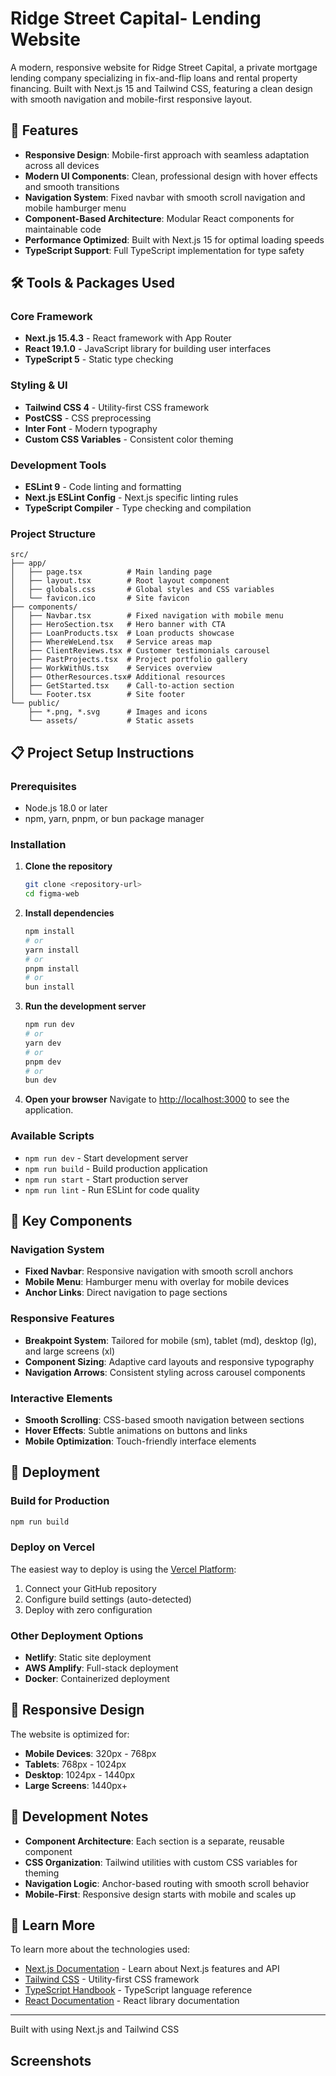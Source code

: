 # Ridge Street Capital- Lending Website

A modern, responsive website for Ridge Street Capital, a private mortgage lending company specializing in fix-and-flip loans and rental property financing. Built with Next.js 15 and Tailwind CSS, featuring a clean design with smooth navigation and mobile-first responsive layout.

## 🚀 Features

- **Responsive Design**: Mobile-first approach with seamless adaptation across all devices
- **Modern UI Components**: Clean, professional design with hover effects and smooth transitions
- **Navigation System**: Fixed navbar with smooth scroll navigation and mobile hamburger menu
- **Component-Based Architecture**: Modular React components for maintainable code
- **Performance Optimized**: Built with Next.js 15 for optimal loading speeds
- **TypeScript Support**: Full TypeScript implementation for type safety

## 🛠️ Tools & Packages Used

### Core Framework

- **Next.js 15.4.3** - React framework with App Router
- **React 19.1.0** - JavaScript library for building user interfaces
- **TypeScript 5** - Static type checking

### Styling & UI

- **Tailwind CSS 4** - Utility-first CSS framework
- **PostCSS** - CSS preprocessing
- **Inter Font** - Modern typography
- **Custom CSS Variables** - Consistent color theming

### Development Tools

- **ESLint 9** - Code linting and formatting
- **Next.js ESLint Config** - Next.js specific linting rules
- **TypeScript Compiler** - Type checking and compilation

### Project Structure

```
src/
├── app/
│   ├── page.tsx          # Main landing page
│   ├── layout.tsx        # Root layout component
│   ├── globals.css       # Global styles and CSS variables
│   └── favicon.ico       # Site favicon
├── components/
│   ├── Navbar.tsx        # Fixed navigation with mobile menu
│   ├── HeroSection.tsx   # Hero banner with CTA
│   ├── LoanProducts.tsx  # Loan products showcase
│   ├── WhereWeLend.tsx   # Service areas map
│   ├── ClientReviews.tsx # Customer testimonials carousel
│   ├── PastProjects.tsx  # Project portfolio gallery
│   ├── WorkWithUs.tsx    # Services overview
│   ├── OtherResources.tsx# Additional resources
│   ├── GetStarted.tsx    # Call-to-action section
│   └── Footer.tsx        # Site footer
└── public/
    ├── *.png, *.svg      # Images and icons
    └── assets/           # Static assets
```

## 📋 Project Setup Instructions

### Prerequisites

- Node.js 18.0 or later
- npm, yarn, pnpm, or bun package manager

### Installation

1. **Clone the repository**

   ```bash
   git clone <repository-url>
   cd figma-web
   ```

2. **Install dependencies**

   ```bash
   npm install
   # or
   yarn install
   # or
   pnpm install
   # or
   bun install
   ```

3. **Run the development server**

   ```bash
   npm run dev
   # or
   yarn dev
   # or
   pnpm dev
   # or
   bun dev
   ```

4. **Open your browser**
   Navigate to [http://localhost:3000](http://localhost:3000) to see the application.

### Available Scripts

- `npm run dev` - Start development server
- `npm run build` - Build production application
- `npm run start` - Start production server
- `npm run lint` - Run ESLint for code quality

## 🎨 Key Components

### Navigation System

- **Fixed Navbar**: Responsive navigation with smooth scroll anchors
- **Mobile Menu**: Hamburger menu with overlay for mobile devices
- **Anchor Links**: Direct navigation to page sections

### Responsive Features

- **Breakpoint System**: Tailored for mobile (sm), tablet (md), desktop (lg), and large screens (xl)
- **Component Sizing**: Adaptive card layouts and responsive typography
- **Navigation Arrows**: Consistent styling across carousel components

### Interactive Elements

- **Smooth Scrolling**: CSS-based smooth navigation between sections
- **Hover Effects**: Subtle animations on buttons and links
- **Mobile Optimization**: Touch-friendly interface elements

## 🚀 Deployment

### Build for Production

```bash
npm run build
```

### Deploy on Vercel

The easiest way to deploy is using the [Vercel Platform](https://vercel.com/new?utm_medium=default-template&filter=next.js&utm_source=create-next-app&utm_campaign=create-next-app-readme):

1. Connect your GitHub repository
2. Configure build settings (auto-detected)
3. Deploy with zero configuration

### Other Deployment Options

- **Netlify**: Static site deployment
- **AWS Amplify**: Full-stack deployment
- **Docker**: Containerized deployment

## 📱 Responsive Design

The website is optimized for:

- **Mobile Devices**: 320px - 768px
- **Tablets**: 768px - 1024px
- **Desktop**: 1024px - 1440px
- **Large Screens**: 1440px+

## 🔧 Development Notes

- **Component Architecture**: Each section is a separate, reusable component
- **CSS Organization**: Tailwind utilities with custom CSS variables for theming
- **Navigation Logic**: Anchor-based routing with smooth scroll behavior
- **Mobile-First**: Responsive design starts with mobile and scales up

## 📄 Learn More

To learn more about the technologies used:

- [Next.js Documentation](https://nextjs.org/docs) - Learn about Next.js features and API
- [Tailwind CSS](https://tailwindcss.com/docs) - Utility-first CSS framework
- [TypeScript Handbook](https://www.typescriptlang.org/docs/) - TypeScript language reference
- [React Documentation](https://react.dev/) - React library documentation

---

Built with using Next.js and Tailwind CSS

## Screenshots
